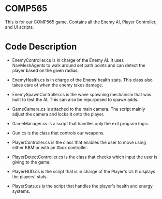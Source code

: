 # COMP565
This is for our COMP565 game. Contains all the Enemy AI, Player Controller, and UI scripts.

# Code Description

* EnemyController.cs is in charge of the Enemy AI. It uses NavMeshAgents to walk around set path points and can detect the player based on the given radius.

* EnemyHealth.cs is in charge of the Enemy health stats. This class also takes care of when the enemy takes damage.

* EnemySpawnController.cs is the wave spawning mechanism that was built to test the AI. This can also be repurposed to spawn adds.

* GameCamera.cs is attached to the main camera. The script mainly adjust the camera and locks it onto the player.

* GameManager.cs is a script that handles only the exit program logic.

* Gun.cs is the class that controls our weapons.

* PlayerController.cs is the class that enables the user to move using either KBM or with an Xbox controller.

* PlayerDetectController.cs is the class that checks which input the user is giving to the game.

* PlayerHUD.cs is the script that is in charge of the Player's UI. It displays the players' stats.

* PlayerStats.cs is the script that handles the player's health and energy systems.
